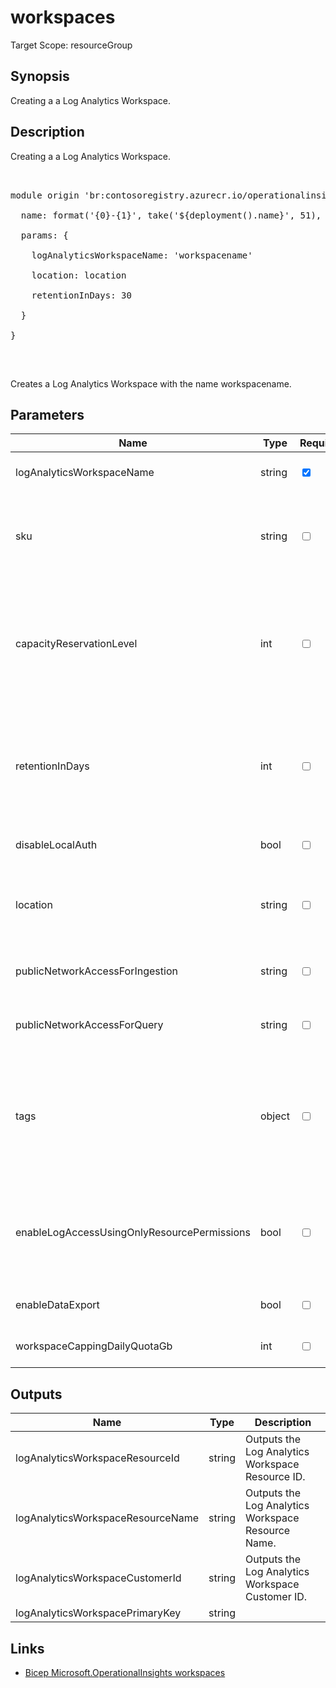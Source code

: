 # workspaces

Target Scope: resourceGroup

## Synopsis
Creating a  a Log Analytics Workspace.

## Description
Creating a  a Log Analytics Workspace.<br>
<pre><br>
module origin 'br:contosoregistry.azurecr.io/operationalinsights/workspaces.bicep' = {<br>
  name: format('{0}-{1}', take('${deployment().name}', 51), 'loganalytics')<br>
  params: {<br>
    logAnalyticsWorkspaceName: 'workspacename'<br>
    location: location<br>
    retentionInDays: 30<br>
  }<br>
}<br>
</pre><br>
<p>Creates a Log Analytics Workspace with the name workspacename.</p>

## Parameters
| Name | Type | Required | Validation | Default value | Description |
| -- |  -- | -- | -- | -- | -- |
| logAnalyticsWorkspaceName | string | <input type="checkbox" checked> | Length between 4-63 | <pre></pre> | Specifies the name of the Log Analytics workspace. |
| sku | string | <input type="checkbox"> | `'CapacityReservation'` or `'Free'` or `'LACluster'` or `'PerGB2018'` or `'PerNode'` or `'Premium'` or `'Standalone'` or `'Standard'` | <pre>'PerNode'</pre> | Specifies the service tier of the workspace |
| capacityReservationLevel | int | <input type="checkbox"> | `-1` or `0` or `100` or `200` or `300` or `400` or `500` or `1000` or `2000` or `5000` or `10000` or `25000` or `50000` | <pre>-1</pre> | Specifies the capacity reservation level for this workspace. This is only applicable when the Sku is CapacityReservation. Default value is -1 which means no capacity reservation. |
| retentionInDays | int | <input type="checkbox"> | Value between -1-730 | <pre>60</pre> | Specifies the workspace data retention in days. -1 means Unlimited retention for the Unlimited Sku. 730 days is the maximum allowed for all other Skus. |
| disableLocalAuth | bool | <input type="checkbox"> | None | <pre>true</pre> | Flag that indicates if local auth should be disabled. |
| location | string | <input type="checkbox"> | None | <pre>resourceGroup().location</pre> | Specifies the Azure location where the resource should be created. Defaults to the resourcegroup location. |
| publicNetworkAccessForIngestion | string | <input type="checkbox"> | `'Disabled'` or `'Enabled'` | <pre>'Enabled'</pre> | Specifies the public network access type for accessing Log Analytics ingestion. |
| publicNetworkAccessForQuery | string | <input type="checkbox"> | `'Disabled'` or `'Enabled'` | <pre>'Enabled'</pre> | Specifies the public network access type for accessing Log Analytics query. |
| tags | object | <input type="checkbox"> | None | <pre>{}</pre> | The tags to apply to this resource. This is an object with key/value pairs.<br>Example:<br>{<br>&nbsp;&nbsp;&nbsp;FirstTag: myvalue<br>&nbsp;&nbsp;&nbsp;SecondTag: another value<br>} |
| enableLogAccessUsingOnlyResourcePermissions | bool | <input type="checkbox"> | None | <pre>true</pre> | Flag that indicates which permission to use - resource or workspace or both. True means: Use resource or workspace permissions. |
| enableDataExport | bool | <input type="checkbox"> | None | <pre>false</pre> | Flag that indicate if data should be exported. |
| workspaceCappingDailyQuotaGb | int | <input type="checkbox"> | None | <pre>-1</pre> | Workspace capping daily quota in GB. -1 means unlimited. |
## Outputs
| Name | Type | Description |
| -- |  -- | -- |
| logAnalyticsWorkspaceResourceId | string | Outputs the Log Analytics Workspace Resource ID. |
| logAnalyticsWorkspaceResourceName | string | Outputs the Log Analytics Workspace Resource Name. |
| logAnalyticsWorkspaceCustomerId | string | Outputs the Log Analytics Workspace Customer ID. |
| logAnalyticsWorkspacePrimaryKey | string |  |
## Links
- [Bicep Microsoft.OperationalInsights workspaces](https://learn.microsoft.com/en-us/azure/templates/microsoft.operationalinsights/workspaces?pivots=deployment-language-bicep)


